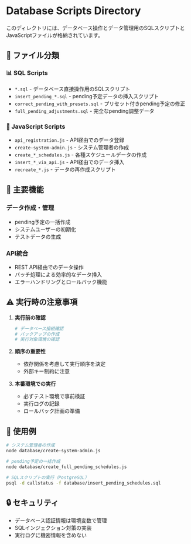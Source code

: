 # Database Scripts Directory

このディレクトリには、データベース操作とデータ管理用のSQLスクリプトとJavaScriptファイルが格納されています。

## 📁 ファイル分類

### 📊 SQL Scripts
- `*.sql` - データベース直接操作用のSQLスクリプト
- `insert_pending_*.sql` - pending予定データの挿入スクリプト
- `correct_pending_with_presets.sql` - プリセット付きpending予定の修正
- `full_pending_adjustments.sql` - 完全なpending調整データ

### 🔧 JavaScript Scripts
- `api_registration.js` - API経由でのデータ登録
- `create-system-admin.js` - システム管理者の作成
- `create_*_schedules.js` - 各種スケジュールデータの作成
- `insert_*_via_api.js` - API経由でのデータ挿入
- `recreate_*.js` - データの再作成スクリプト

## 🎯 主要機能

### データ作成・管理
- pending予定の一括作成
- システムユーザーの初期化
- テストデータの生成

### API統合
- REST API経由でのデータ操作
- バッチ処理による効率的なデータ挿入
- エラーハンドリングとロールバック機能

## ⚠️ 実行時の注意事項

1. **実行前の確認**
   ```bash
   # データベース接続確認
   # バックアップの作成
   # 実行対象環境の確認
   ```

2. **順序の重要性**
   - 依存関係を考慮して実行順序を決定
   - 外部キー制約に注意

3. **本番環境での実行**
   - 必ずテスト環境で事前検証
   - 実行ログの記録
   - ロールバック計画の準備

## 📝 使用例

```bash
# システム管理者の作成
node database/create-system-admin.js

# pending予定の一括作成
node database/create_full_pending_schedules.js

# SQLスクリプトの実行（PostgreSQL）
psql -d callstatus -f database/insert_pending_schedules.sql
```

## 🔒 セキュリティ

- データベース認証情報は環境変数で管理
- SQLインジェクション対策の実装
- 実行ログに機密情報を含めない